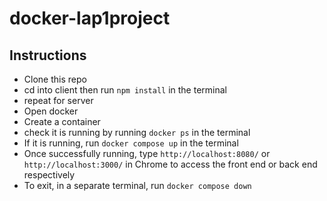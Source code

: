 # docker-lap1project

## Instructions
- Clone this repo
- cd into client then run `npm install` in the terminal
- repeat for server
- Open docker 
- Create a container
- check it is running by running `docker ps` in the terminal
- If it is running, run `docker compose up` in the terminal
- Once successfully running, type `http://localhost:8080/` or `http://localhost:3000/` in Chrome to access the front end or back end respectively
- To exit, in a separate terminal, run `docker compose down`

